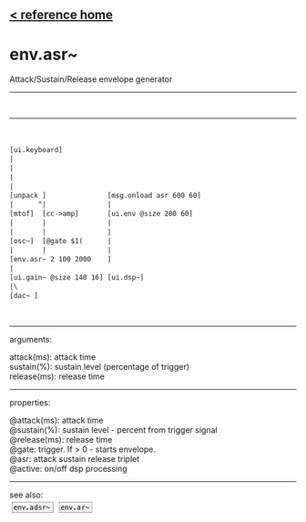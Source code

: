 [< reference home](ceammc_lib.html)
---

# env.asr~


Attack/Sustain/Release envelope generator

---

<br>


---


```


[ui.keyboard]
|
|
|
|
[unpack ]               [msg.onload asr 600 60]
|      ^|               |
[mtof]  [cc->amp]       [ui.env @size 200 60]
|       |               |
|       |               |
[osc~]  [@gate $1(      |
|       |               |
[env.asr~ 2 100 2000    ]
|
[ui.gain~ @size 140 16] [ui.dsp~]
|\
[dac~ ]

            
```

---
arguments:

attack(ms): attack
            time<br>
sustain(%): 
            sustain level (percentage of trigger)<br>
release(ms): release
            time<br>

---
properties:

@attack(ms): attack time<br>
@sustain(%): sustain level - percent from trigger signal<br>
@release(ms): release time<br>
@gate: trigger. If
            &gt; 0 - starts envelope.<br>
@asr: attack sustain release
            triplet<br>
@active: on/off dsp
            processing<br>

---
see also:<br>
[![env.adsr~](img/object_env.adsr~.png)](env.adsr~.html)
[![env.ar~](img/object_env.ar~.png)](env.ar~.html)
